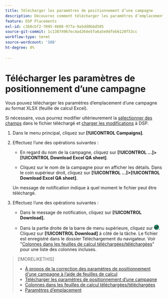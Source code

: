 ```yaml
---
title: Télécharger les paramètres de positionnement d’une campagne
description: Découvrez comment télécharger les paramètres d’emplacement d’une campagne à l’aide de feuilles de calcul AQ Excel.
feature: DSP Placements
exl-id: c3b0cbf2-7095-4608-977a-9a5dd0bbd585
source-git-commit: 1c13874967ec4ad264e5fa6a5e0dfeb6120f53cc
workflow-type: tm+mt
source-wordcount: '168'
ht-degree: 0%

---
```


# Télécharger les paramètres de positionnement d’une campagne

Vous pouvez télécharger les paramètres d’emplacement d’une campagne au format XLSX (feuille de calcul Excel).

Si nécessaire, vous pourrez modifier ultérieurement la [sélectionner des champs](qa-sheet-columns.md) dans le fichier téléchargé et [charger les modifications](qa-sheet-upload.md) à DSP.

1. Dans le menu principal, cliquez sur **[!UICONTROL Campaigns]**.

1. Effectuez l’une des opérations suivantes :

   * En regard du nom de la campagne, cliquez sur **[!UICONTROL ...]>[!UICONTROL Download Excel QA sheet]**.

   * Cliquez sur le nom de la campagne pour en afficher les détails. Dans le coin supérieur droit, cliquez sur **[!UICONTROL ...]>[!UICONTROL Download Excel QA sheet]**.

   Un message de notification indique à quel moment le fichier peut être téléchargé.

1. Effectuez l’une des opérations suivantes :

   * Dans le message de notification, cliquez sur **[!UICONTROL Download].**

   * Dans la partie droite de la barre de menu supérieure, cliquez sur ![Tâches](/help/dsp/assets/downloads.png). Cliquez sur **[!UICONTROL Download]** à côté de la tâche.
   Le fichier est enregistré dans le dossier Téléchargement du navigateur. Voir &quot;[Colonnes dans les feuilles de calcul téléchargées/téléchargées](qa-sheet-columns.md)&quot; pour une liste des colonnes incluses.

>[!MORELIKETHIS]
>
>* [À propos de la correction des paramètres de positionnement d’une campagne à l’aide de feuilles de calcul](qa-about.md)
>* [Télécharger les paramètres de positionnement d’une campagne](qa-sheet-upload.md)
>* [Colonnes dans les feuilles de calcul téléchargées/téléchargées](qa-sheet-columns.md)
>* [Paramètres d’emplacement](/help/dsp/campaign-management/placements/placement-settings.md)

